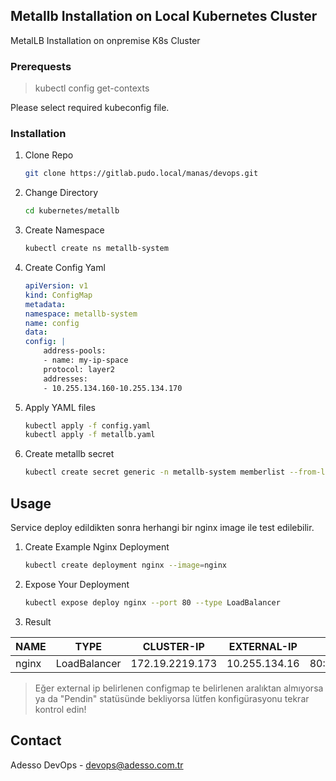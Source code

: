 <!-- GETTING STARTED -->
## Metallb Installation on Local Kubernetes Cluster

MetalLB Installation on onpremise K8s Cluster

### Prerequests

> kubectl config get-contexts

Please select required kubeconfig file.



### Installation

1. Clone Repo
   ```sh
   git clone https://gitlab.pudo.local/manas/devops.git
   ```
2. Change Directory
   ```sh 
   cd kubernetes/metallb
   ```
3. Create Namespace
   ```sh
   kubectl create ns metallb-system
   ```
4. Create Config Yaml
   ```yaml
   apiVersion: v1
   kind: ConfigMap
   metadata:
   namespace: metallb-system
   name: config
   data:
   config: |
       address-pools:
       - name: my-ip-space
       protocol: layer2
       addresses:
       - 10.255.134.160-10.255.134.170
   ```
5. Apply YAML files
   ```sh
   kubectl apply -f config.yaml
   kubectl apply -f metallb.yaml
   ```
6. Create metallb secret
   ```sh
   kubectl create secret generic -n metallb-system memberlist --from-literal=secretkey="$(openssl rand -base64 128)"
   ```

<!-- USAGE EXAMPLES -->
## Usage

Service deploy edildikten sonra herhangi bir nginx image ile test edilebilir.
1. Create Example Nginx Deployment
   ```sh
   kubectl create deployment nginx --image=nginx
   ```
2. Expose Your Deployment
   ```sh
   kubectl expose deploy nginx --port 80 --type LoadBalancer
   ```
3. Result

| NAME          | TYPE          | CLUSTER-IP       | EXTERNAL-IP   | PORT(S)                     | AGE           |
| ------------- | ------------- | ---------------- | ------------- | --------------------------- | ------------- |
| nginx         | LoadBalancer  | 172.19.2219.173  | 10.255.134.16 | 80:30383/TCP,443:32503/TCP  | 2m            |

> Eğer external ip belirlenen configmap te belirlenen aralıktan almıyorsa ya da "Pendin" statüsünde bekliyorsa lütfen konfigürasyonu tekrar kontrol edin!

<!-- CONTACT -->
## Contact

Adesso DevOps - devops@adesso.com.tr
